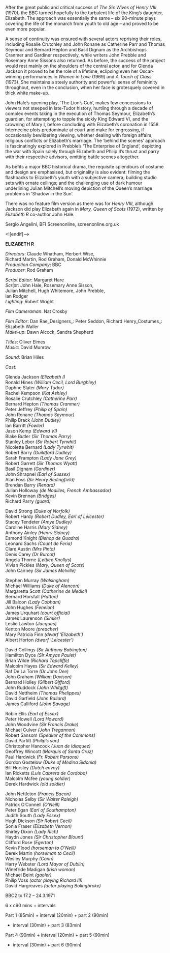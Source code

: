 

After the great public and critical success of _The Six Wives of Henry VIII_ (1970), the BBC turned hopefully to the turbulent life of the King’s daughter, Elizabeth.  The approach was essentially the same – six 90-minute plays covering the life of the monarch from youth to old age – and proved to be even more popular.

A sense of continuity was ensured with several actors reprising their roles, including Rosalie Crutchley and John Ronane as Catherine Parr and Thomas Seymour and Bernard Hepton and Basil Dignam as the Archbishops Cranmer and Gardiner respectively, while writers John Prebble and Rosemary Anne Sissons also returned. As before, the success of the project would rest mainly on the shoulders of the central actor, and for Glenda Jackson it proved to be the role of a lifetime, eclipsing even her Oscar-winning performances in _Women in Love_ (1969) and _A Touch of Class_ (1973). She maintains a steely authority and powerful sense of femininity throughout, even in the conclusion, when her face is grotesquely covered in thick white make-up.

John Hale’s opening play, ‘The Lion’s Cub’, makes few concessions to viewers not steeped in late-Tudor history, hurtling through a decade of complex events taking in the execution of Thomas Seymour, Elizabeth’s guardian, for attempting to topple the sickly King Edward VI, and the crowning of Mary I, before concluding with Elizabeth’s coronation in 1558. Internecine plots predominate at court and make for engrossing, if occasionally bewildering viewing, whether dealing with foreign affairs, religious conflicts or Elizabeth’s marriage. The ‘behind the scenes’ approach is fascinatingly explored in Prebble’s ‘The Enterprise of England’, depicting the war with Spain solely through Elizabeth and Philip II’s thrust and parry with their respective advisors, omitting battle scenes altogether.

As befits a major BBC historical drama, the requisite splendours of costume and design are emphasised, but originality is also evident: filming the flashbacks to Elizabeth’s youth with a subjective camera; building studio sets with ornate ceilings; and the challenging use of dark humour underlining Julian Mitchell’s moving depiction of the Queen’s marriage problems in ‘Shadow in the Sun’.

There was no feature film version as there was for _Henry VIII_, although Jackson  did play Elizabeth again in _Mary, Queen of Scots_ (1972), written by _Elizabeth R_  co-author John Hale.

Sergio Angelini, BFI Screenonline, screenonline.org.uk

<![endif]-->

**ELIZABETH R**

_Directors_: Claude Whatham, Herbert Wise,  
Richard Martin, Rod Graham, Donald McWhinnie  
_Production Company_: BBC  
_Producer_: Rod Graham

_Script Editor_: Margaret Hare  
_Script_: John Hale, Rosemary Anne Sisson,  
Julian Mitchell, Hugh Whitemore, John Prebble,  
Ian Rodger  
_Lighting_: Robert Wright

_Film Cameraman_: Nat Crosby

_Film Editor_: Dan Rae_Designers_: Peter Seddon, Richard Henry_Costumes_: Elizabeth Waller  
_Make-up_: Dawn Alcock, Sandra Shepherd

_Titles_: Oliver Elmes  
_Music_: David Munrow

_Sound_: Brian Hiles

_Cast:_

Glenda Jackson _(Elizabeth I)_  
Ronald Hines _(William Cecil, Lord Burghley)_  
Daphne Slater _(Mary Tudor)_  
Rachel Kempson _(Kat Ashley)_  
Rosalie Crutchley _(Catherine Parr)_  
Bernard Hepton _(Thomas Cranmer)_  
Peter Jeffrey _(Philip of Spain)_  
John Ronane _(Thomas Seymour)_  
Philip Brack _(John Dudley)_  
Ian Barritt _(Fowler)_  
Jason Kemp _(Edward VI)_  
Blake Butler _(Sir Thomas Parry)_  
Stanley Lebor _(Sir Robert Tyrwhit)_  
Nicolette Bernard _(Lady Tyrwhit)_  
Robert Barry _(Guildford Dudley)_  
Sarah Frampton _(Lady Jane Grey)_  
Robert Garrett _(Sir Thomas Wyatt)_  
Basil Dignam _(Gardiner)_  
John Shrapnel _(Earl of Sussex)_  
Alan Foss _(Sir Henry Bedingfield)_  
Brendan Barry _(Renard)_  
Julian Holloway _(de Noailles, French Ambassador)_  
Kevin Brennan _(Bridges)_  
Richard Parry _(guard)_

David Strong _(Duke of Norfolk)_  
Robert Hardy _(Robert Dudley, Earl of Leicester)_  
Stacey Tendeter _(Amye Dudley)_  
Caroline Harris _(Mary Sidney)_  
Anthony Ainley _(Henry Sidney)_  
Esmond Knight _(Bishop de Quadra)_  
Leonard Sachs _(Count de Feria)_  
Clare Austin _(Mrs Pinto)_  
Denis Carey _(Dr Burcot)_  
Angela Thorne _(Lettice Knollys)_  
Vivian Pickles _(Mary, Queen of Scots)_  
John Cairney _(Sir James Melville)_

Stephen Murray _(Walsingham)_  
Michael Williams _(Duke of Alencon)_  
Margaretta Scott _(Catherine de Medici)_  
Bernard Horsfall _(Hatton)_  
Jill Balcon _(Lady Cobham)_  
John Hughes _(Fenelon)_  
James Urquhart _(court official)_  
James Laurenson _(Simier)_  
Leslie Lawton _(Jacques)_  
Kenton Moore _(preacher)_  
Mary Patricia Finn _(dwarf ‘Elizabeth’)_  
Albert Horton _(dwarf ‘Leicester’)_

David Collings _(Sir Anthony Babington)_  
Hamilton Dyce _(Sir Amyas Paulet)_  
Brian Wilde _(Richard Topcliffe)_  
Malcolm Hayes _(Sir Edward Kelley)_  
Raf De La Torre _(Dr John Dee)_  
John Graham _(William Davison)_  
Bernard Holley _(Gilbert Gifford)_  
John Ruddock _(John Whitgift)_  
David Nettheim _(Thomas Phelippes)_  
David Garfield _(John Ballard)_  
James Culliford _(John Savage)_

Robin Ellis _(Earl of Essex)_  
Peter Howell _(Lord Howard)_  
John Woodvine _(Sir Francis Drake)_  
Michael Culver _(John Tregannon)_  
Robert Sansom _(Speaker of the Commons)_  
David Parfitt _(Philip’s son)_  
Christopher Hancock _(Juan de Idiaquez)_  
Geoffrey Wincott _(Marquis of Santa Cruz)_  
Paul Hardwick _(Fr. Robert Parsons)_  
Gordon Gostelow _(Duke of Medina Sidonia)_  
Bill Horsley _(Dutch envoy)_  
Ian Ricketts _(Luis Cabrera de Cordoba)_  
Malcolm Mcfee _(young soldier)_  
Derek Hardwick _(old soldier)_

John Nettleton _(Francis Bacon)_  
Nicholas Selby _(Sir Walter Raleigh)_  
Patrick O’Connell _(O’Neill)_  
Peter Egan _(Earl of Southampton)_  
Judith South _(Lady Essex)_  
Hugh Dickson _(Sir Robert Cecil)_  
Sonia Fraser _(Elizabeth Vernon)_  
Shirley Dixon _(Lady Rich)_  
Haydn Jones _(Sir Christopher Blount)_  
Clifford Rose _(Egerton)_  
Kevin Flood _(horseman to O’Neill)_  
Derek Martin _(horseman to Cecil)_  
Wesley Murphy _(Conn)_  
Harry Webster _(Lord Mayor of Dublin)_  
Winefride Madigan _(Irish woman)_  
Michael Beint _(gaoler)_  
Philip Voss _(actor playing Richard III)_  
David Hargreaves _(actor playing Bolingbroke)_

BBC2 tx 17.2 – 24.3.1971

6 x c90 mins + intervals

Part 1 (85min) + interval (20min) + part 2 (90min)  
+ interval (30min) + part 3 (83min)

Part 4 (90min) + interval (20min) + part 5 (90min)  
+ interval (30min) + part 6 (90min)
<!--stackedit_data:
eyJoaXN0b3J5IjpbLTE3NzM4NjQ3MDBdfQ==
-->